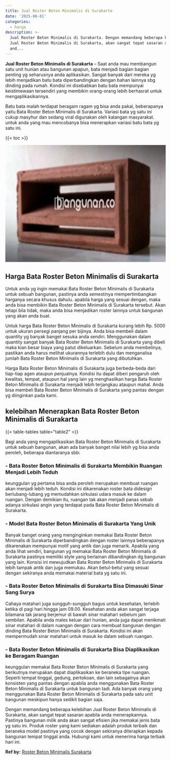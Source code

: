 ```yaml
---
title: Jual Roster Beton Minimalis di Surakarta
date: '2025-08-01'
categories:
  - harga
description: >-
  Jual Roster Beton Minimalis di Surakarta. Dengan memandang beberapa kelebihan
  Jual Roster Beton Minimalis di Surakarta, akan sangat tepat sasaran apabila
  and...
---
```


**Jual Roster Beton Minimalis di Surakarta** – Saat anda mau membangun satu unit hunian atau bangunan apapun, bata menjadi bagian bagian penting yg seharusnya anda aplikasikan. Sangat banyak dari mereka yg lebih menjadikan batu bata diperbandingkan dengan bahan lainnya sbg dinding pada rumah. Kondisi ini disebabkan batu bata mempunyai keistimewaan tersendiri yang membikin orang-orang lebih berhasrat untuk mengaplikasikannya.

Batu bata malah terdapat beragam ragam yg bisa anda pakai, beberapanya yaitu Bata Roster Beton Minimalis di Surakarta. Variasi bata yg satu ini cukup masyhur dan sedang viral digunakan oleh kalangan masyarakat. untuk anda yang mau mencobanya bisa menerapkan variasi batu bata yg satu ini.

{{< toc >}}

![Jual Roster Beton Minimalis di Surakarta](/images/bata-roster-minimalis-39.png)

## Harga Bata Roster Beton Minimalis di Surakarta

Untuk anda yg ingin memakai Bata Roster Beton Minimalis di Surakarta untuk sebuah bangunan, pastinya anda semestinya mempertimbangkan harganya secara khusus dahulu. apabila harga yang sesuai dengan, maka anda bisa membikin Bata Roster Beton Minimalis di Surakarta tersebut. Akan tetapi bila tidak, maka anda bisa menjadikan roster lainnya untuk bangunan yang akan anda buat.

Untuk harga Bata Roster Beton Minimalis di Surakarta kurang lebih Rp. 5000 untuk ukuran persegi panjang per bijinya. Anda bisa membeli dalam quantity yg banyak banget sesuka anda sendiri. Menggunakan dalam quantity sangat banyak Bata Roster Beton Minimalis di Surakarta yang dibeli maka kian besar biaya yang patut dikeluarkan. Sebelum anda membelinya, pastikan anda harus melihat ukurannya terlebih dulu dan menganalisa jumlah Bata Roster Beton Minimalis di Surakarta yang dibutuhkan.

Harga Bata Roster Beton Minimalis di Surakarta juga berbeda-beda dari tiap-tiap agen ataupun penjualnya. Kondisi itu dapat diberi pengaruh oleh kwalitas, tempat, ataupun hal yang lain yg menghasilkan harga Bata Roster Beton Minimalis di Surakarta menjadi lebih terjangkau ataupun mahal. Anda bisa membeli Bata Roster Beton Minimalis di Surakarta yang pantas dengan yg diinginkan pada kami.

## kelebihan Menerapkan Bata Roster Beton Minimalis di Surakarta

{{< table-tables table="table2" >}}

Bagi anda yang mengaplikasikan Bata Roster Beton Minimalis di Surakarta untuk sebuah bangunan, akan ada banyak banget nilai lebih yg bisa anda peroleh, beberapa diantaranya sbb:

### \- Bata Roster Beton Minimalis di Surakarta Membikin Ruangan Menjadi Lebih Teduh

keunggulan yg pertama bisa anda peroleh merupakan membuat ruangan akan menjadi lebih teduh. Kondisi ini dikarenakan roster bata didesign berlubang-lubang yg memudahkan sirkulasi udara masuk ke dalam ruangan. Dengan demikian itu, ruangan tak akan menjadi panas sebab adanya sirkulasi angin yang terdapat pada Bata Roster Beton Minimalis di Surakarta.

### \- Model Bata Roster Beton Minimalis di Surakarta Yang Unik

Banyak banget orang yang menginginkan memakai Bata Roster Beton Minimalis di Surakarta diperbandingkan dengan roster lainnya beberapanya dikarenakan mempunyai motif yang antik dan juga menarik. Apabila yang anda lihat sendiri, bangunan yg memakai Bata Roster Beton Minimalis di Surakarta pastinya memiliki style yang berlainan dibandingkan dg bangunan yang lain. Konsisi ini mewujudkan Bata Roster Beton Minimalis di Surakarta lebih tampak antik dan juga memukau. Akan betul-betul yang sesuai dengan sekiranya anda memakai material bata yg satu ini.

### \- Bata Roster Beton Minimalis di Surakarta Bisa Dimasuki Sinar Sang Surya

Cahaya matahari juga sungguh-sungguh bagus untuk kesehatan, terlebih ketika di pagi hari hingga jam 09.00. Kesehatan anda akan sangat terjaga bilamana tak jarang berjemur di bawah sinar matahari sebelum jam sembilan. Apabila anda males keluar dari hunian, anda juga dapat menikmati sinar matahari di dalam ruangan dengan cara membuat bangunan dengan dinding Bata Roster Beton Minimalis di Surakarta. Kondisi ini akan mempermudah sinar matahari untuk masuk ke dalam sebuah ruangan.

### \- Bata Roster Beton Minimalis di Surakarta Bisa Diaplikasikan ke Beragam Ruangan

keunggulan memakai Bata Roster Beton Minimalis di Surakarta yang berikutnya merupakan dapat diaplikasikan ke beraneka tipe ruangan. Seperti tempat tinggal, gedung, pertokoan, dan lain sebagainya akan konsisten yang pantas dengan apabila anda menggunakan Bata Roster Beton Minimalis di Surakarta untuk bangunan tadi. Ada banyak orang yang menggunakan Bata Roster Beton Minimalis di Surakarta pada satu unit bangunan meskipun hanya sedikit bagian saja.

Dengan memandang beberapa kelebihan Jual Roster Beton Minimalis di Surakarta, akan sangat tepat sasaran apabila anda menerapkannya. Pastinya bangunan milik anda akan sangat efisien jika memakai jenis bata yg satu ini. Produk roster yang kami sediakan adalah produk terbaik dan beraneka model pastinya yang cocok dengan sekiranya diterapkan kepada bangunan tempat tinggal anda. Hubungi kami untuk menerima harga terbaik hari ini.

**Ref by:** [Roster Beton Minimalis Surakarta](https://id.wikipedia.org/wiki/Roster)

